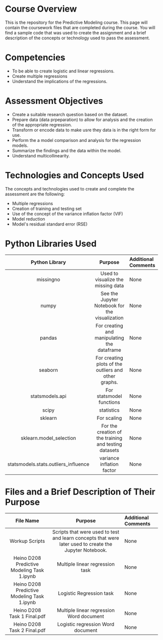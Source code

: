 # Course Overview

This is the repository for the Predictive Modeling course. This page will contain the coursework files that are completed during the course.  You will find a sample code that was used to create the assignment and a brief description of the concepts or technology used to pass the assessment. 

# Competencies
- To be able to create logistic and linear regressions.
- Create multiple regressions
- Understand the implications of the regressions.

# Assessment Objectives
- Create a suitable research question based on the dataset.
- Prepare data (data prpeparation) to allow for analysis and the creation of the appropriate regression.
- Transform or encode data to make usre they data is in the right form for use.
- Perform the a model comparison and analysis for the regression models.
- Summarize the findings and the data within the model.
- Understand multicollinearity.

# Technologies and Concepts Used
The concepts and technologies used to create and complete the assessment are the following:
- Multiple regressions
- Creation of training and testing set
- Use of the concept of the variance inflation factor (VIF)
- Model reduction
- Model's residual standard error (RSE) 


# Python Libraries Used
|**Python Library**|**Purpose**|**Additional Comments**|
|:-----:|:-----:|:-----|
|missingno| Used to visualize the missing data | None |
|numpy |See the Jupyter Notebook for the visualization |None|
| pandas | For creating and manipulating the dataframe |None|
|seaborn |  For creating plots of the outliers and other graphs. |None|
|statsmodels.api  | For statsmodel functions | None|
|scipy | statistics | None|
|sklearn | For scaling | None|
|sklearn.model_selection | For the creation of the training and testing datasets | None|
|statsmodels.stats.outliers_influence | variance inflation factor | None|

# Files and a Brief Description of Their Purpose

|**File Name**|**Purpose**|**Additional Comments**|
|:-----:|:-----:|:-----|
|Workup Scripts| Scripts that were used to test and learn concepts that were later used to create the Jupyter Notebook.| None |
|Heino D208 Predictive Modeling Task 1.ipynb | Multiple linear regression task | None |
|Heino D208 Predictive Modeling Task 1.ipynb| Logistic Regression task | None  |
| Heino D208 Task 1 Final.pdf | Multiple linear regression Word document | None |
| Heino D208 Task 2 Final.pdf| Logistic regression Word document | None |
